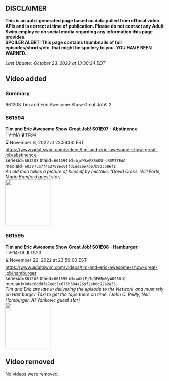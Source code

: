 ## DISCLAIMER
**This is an auto-generated page based on data pulled from official video APIs and is correct at time of publication. Please do not contact any Adult Swim employee on social media regarding any information this page provides.**  
**SPOILER ALERT: This page contains thumbnails of full episodes/shorts/etc. that might be spoilery to you. YOU HAVE BEEN WARNED.**  

_Last Update: October 23, 2022 at 13:30:24 EDT_
## Video added
### Summary
661208 Tim and Eric Awesome Show Great Job!: 2  
### 661594
**Tim and Eric Awesome Show Great Job! S01E07 - Abstinence**  
TV-MA 🔒 11:34  
⌛ November 8, 2022 at 23:59:00 EST  
https://www.adultswim.com/videos/tim-and-eric-awesome-show-great-job/abstinence  
seriesid=`661208` titleid=`661594` id=`bjdWkeP8SAOU-cRSMTZEdA` mediaid=`e0397357f462798ec0ffd1ee2be7be7b9dcb86f1`  
_An old man takes a picture of himself by mistake.
(David Cross, Will Forte, Maria Bamford guest star)_  
<a href="https://media.cdn.adultswim.com/uploads/20210106/thumbnails/2_21161620486-timanderic_107.jpg"><img src="https://media.cdn.adultswim.com/uploads/20210106/thumbnails/2_21161620486-timanderic_107.jpg" height="144px" /></a>
### 661595
**Tim and Eric Awesome Show Great Job! S01E08 - Hamburger**  
TV-14-DL 🔒 11:23  
⌛ November 22, 2022 at 23:59:00 EST  
https://www.adultswim.com/videos/tim-and-eric-awesome-show-great-job/hamburger  
seriesid=`661208` titleid=`661595` id=`wdXtFjTgQF6RoWyWD980lQ` mediaid=`0dad6dd0fe7e0d1c675b384a269f2eb0d92a2a35`  
_Tim and Eric are late in delivering the episode to the Network and must rely on Hamburger Taxi to get the tape there on time. 
(John C. Reilly, Neil Hamburger, Al Yankovic guest star)_  
<a href="https://media.cdn.adultswim.com/uploads/20210106/thumbnails/2_2116162152-timanderic_108.jpg"><img src="https://media.cdn.adultswim.com/uploads/20210106/thumbnails/2_2116162152-timanderic_108.jpg" height="144px" /></a>
## Video removed
No videos were removed.  
